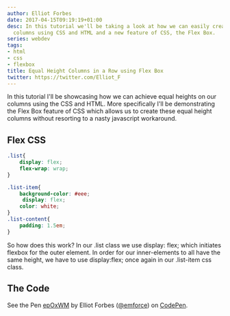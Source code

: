 ```yaml
---
author: Elliot Forbes
date: 2017-04-15T09:19:19+01:00
desc: In this tutorial we'll be taking a look at how we can easily create equal height
  columns using CSS and HTML and a new feature of CSS, the Flex Box.
series: webdev
tags:
- html
- css
- flexbox
title: Equal Height Columns in a Row using Flex Box
twitter: https://twitter.com/Elliot_F
---
```


<p>In this tutorial I'll be showcasing how we can achieve equal heights on our columns using the CSS and HTML. More specifically I'll be demonstrating the Flex Box feature of CSS which allows us to create these equal height columns without resorting to a nasty javascript workaround.</p>

<h2>Flex CSS</h2>

```css
.list{
    display: flex;
    flex-wrap: wrap;
}

.list-item{
    background-color: #eee;
     display: flex;
    color: white;
}
.list-content{
    padding: 1.5em;   
}
```

<p>So how does this work? In our .list class we use display: flex; which initiates flexbox for the outer element. In order for our inner-elements to all have the same height, we have to use display:flex; once again in our .list-item css class.</p>

<h2>The Code</h2>

<p data-height="385" data-theme-id="18325" data-slug-hash="epOxWM" data-default-tab="result" data-user="emforce" class='codepen'>See the Pen <a href='http://codepen.io/emforce/pen/epOxWM/'>epOxWM</a> by Elliot Forbes (<a href='http://codepen.io/emforce'>@emforce</a>) on <a href='http://codepen.io'>CodePen</a>.</p>
<script async src="//assets.codepen.io/assets/embed/ei.js"></script>

